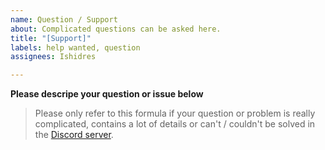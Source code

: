 ```yaml
---
name: Question / Support
about: Complicated questions can be asked here.
title: "[Support]"
labels: help wanted, question
assignees: Ishidres

---
```


**Please descripe your question or issue below**

> Please only refer to this formula if your question or problem is really complicated, contains a lot of details or can't / couldn't be solved in the [Discord server](https://ishidres.eu/background-pony/discord).

